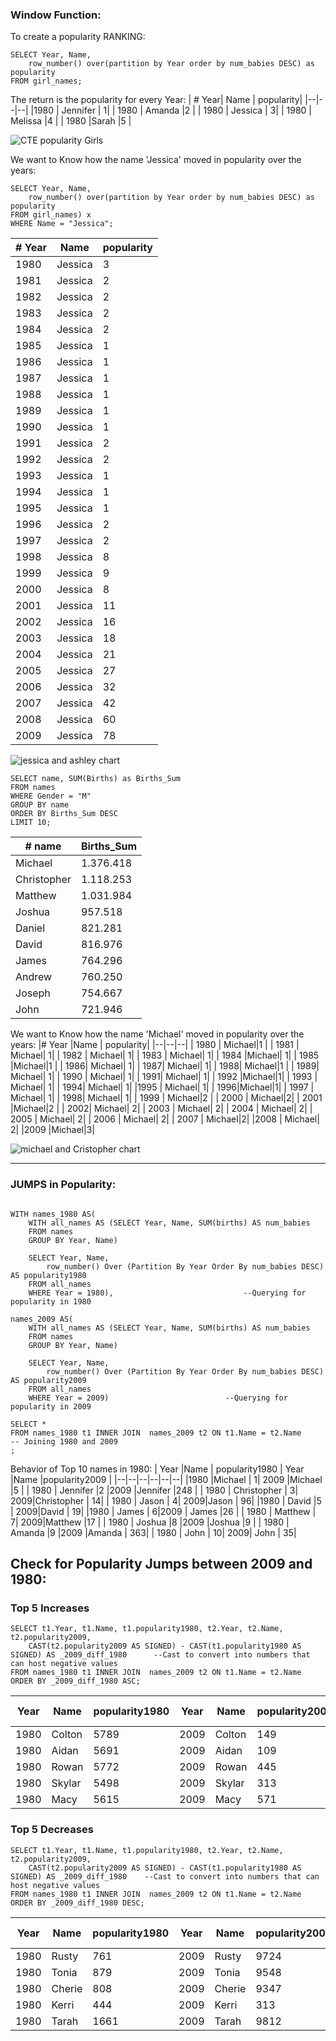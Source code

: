 ### Window Function: 
To create a popularity RANKING: 
```
SELECT Year, Name,
	row_number() over(partition by Year order by num_babies DESC) as popularity
FROM girl_names;
```
The return is the popularity for every Year:
|  # Year| Name	 | popularity|
|--|--|--|
|1980	  |  Jennifer	| 1|
| 1980	 | Amanda	 |2 |
| 1980	 |  Jessica	| 3|
| 1980	 | Melissa	 |4 |
| 1980	 |Sarah	  |5 |

![CTE popularity Girls](https://github.com/mfernandezcean/BabyNames/assets/105746149/6c1ee764-51bf-4e5b-99b7-6e6c0595853d)

We want to Know how the name 'Jessica' moved in popularity over the years:

```
SELECT Year, Name,
	row_number() over(partition by Year order by num_babies DESC) as popularity
FROM girl_names) x 
WHERE Name = "Jessica";
```
|# Year  |Name	  | popularity|
|--|--|--|
| 1980	 | Jessica	 |3 |
| 1981	 | Jessica	  | 2|
| 1982 | Jessica	  | 2|
| 1983 | Jessica	  | 2|
| 1984 |Jessica	   | 2|
| 1985 |Jessica	   |1 |
|  1986| Jessica	  | 1|
|  1987| Jessica	  | 1|
|  1988| Jessica	  |1 |
|  1989| Jessica	  | 1|
| 1990 | Jessica	  | 1|
|  1991| Jessica	  | 2|
| 1992 |Jessica	   |2 |
| 1993 | Jessica	  | 1|
|  1994| Jessica	  | 1|
|1995  | Jessica	  | 1|
|  1996|Jessica	   |2 |
| 1997 |  Jessica	 | 2|
|  1998| Jessica	  | 8|
| 1999 | Jessica	  |9 |
| 2000 | Jessica	  |8 |
| 2001 |Jessica	   |11 |
|  2002| Jessica	  | 16|
| 2003 | Jessica	  | 18|
| 2004 | Jessica	  | 21|
| 2005 | Jessica	  | 27|
| 2006 |  Jessica	 | 32|
| 2007 | Jessica	  |42|
|2008  | Jessica	  | 60|
|2009 |Jessica	   |78 |


![jessica and ashley chart](https://github.com/mfernandezcean/BabyNames/assets/105746149/7e80389c-6539-4e2c-8f16-3bdff68e93da)

```
SELECT name, SUM(Births) as Births_Sum 
FROM names
WHERE Gender = "M"
GROUP BY name
ORDER BY Births_Sum DESC
LIMIT 10;
```
| # name |Births_Sum  |
|--|--|
| Michael	 | 1.376.418 |
| Christopher	 | 1.118.253 |
| Matthew	 |  1.031.984|
|  Joshua	|  957.518|
| Daniel	|  821.281|
| David	| 816.976|
|  James	| 764.296|
| Andrew	 | 760.250 |
| Joseph	 |  754.667|
| John	 | 721.946 |

We want to Know how the name 'Michael' moved in popularity over the years:
|# Year  |Name	  | popularity|
|--|--|--|
| 1980	 | Michael|1 |
| 1981	 | Michael| 1|
| 1982 | Michael| 1|
| 1983 | Michael| 1|
| 1984 |Michael| 1|
| 1985 |Michael|1 |
|  1986| Michael| 1|
|  1987| Michael| 1|
|  1988| Michael|1 |
|  1989| Michael| 1|
| 1990 | Michael| 1|
|  1991| Michael| 1|
| 1992 |Michael|1|
| 1993 | Michael| 1|
|  1994| Michael| 1|
|1995  | Michael| 1|
|  1996|Michael|1|
| 1997 |  Michael| 1|
|  1998| Michael| 1|
| 1999 | Michael|2 |
| 2000 | Michael|2|
| 2001 |Michael|2 |
|  2002| Michael| 2|
| 2003 | Michael| 2|
| 2004 | Michael| 2|
| 2005 | Michael| 2|
| 2006 |  Michael| 2|
| 2007 | Michael|2|
|2008  | Michael| 2|
|2009 |Michael|3|

![michael and Cristopher chart](https://github.com/mfernandezcean/BabyNames/assets/105746149/06e5d67b-e0c5-49a5-8fb6-c56250f16577)

---
### JUMPS in Popularity:

```

WITH names_1980 AS(
	WITH all_names AS (SELECT Year, Name, SUM(births) AS num_babies
	FROM names
	GROUP BY Year, Name) 

	SELECT Year, Name,
		row_number() Over (Partition By Year Order By num_babies DESC) AS popularity1980
	FROM all_names
	WHERE Year = 1980), 							--Querying for popularity in 1980
    
names_2009 AS(
	WITH all_names AS (SELECT Year, Name, SUM(births) AS num_babies
	FROM names
	GROUP BY Year, Name)

	SELECT Year, Name,
		row_number() Over (Partition By Year Order By num_babies DESC) AS popularity2009
	FROM all_names
	WHERE Year = 2009) 							--Querying for popularity in 2009
    
SELECT * 
FROM names_1980 t1 INNER JOIN  names_2009 t2 ON t1.Name = t2.Name 		-- Joining 1980 and 2009
;
```
Behavior of Top 10 names in 1980:
| Year	 |Name	  | popularity1980	| Year	|Name	 |popularity2009 |
|--|--|--|--|--|--|
|1980	  |Michael	  | 1| 2009	|Michael	 |5 |
| 1980	   | Jennifer	 |2 |2009 |Jennifer	  |248 |
| 1980	   |  Christopher	| 3| 2009|Christopher	 | 14|
| 1980	   | Jason	 | 4| 2009|Jason | 96|
|1980	    | David	 |5 | 2009|David	  | 19|
|1980	    | James	 | 6|2009 | James	 |26 |
| 1980	   |  Matthew	| 7| 2009|Matthew	 |17 |
| 1980	   | Joshua	 |8 |2009 |Joshua	  |9 |
| 1980	   | Amanda	 |9 |2009 |Amanda	  | 363|
| 1980	   |  John | 10| 2009| John | 35|

## Check for Popularity Jumps between 2009 and 1980:

### Top 5 Increases

```
SELECT t1.Year, t1.Name, t1.popularity1980, t2.Year, t2.Name, t2.popularity2009,
	CAST(t2.popularity2009 AS SIGNED) - CAST(t1.popularity1980 AS SIGNED) AS _2009_diff_1980      --Cast to convert into numbers that can host negative values
FROM names_1980 t1 INNER JOIN  names_2009 t2 ON t1.Name = t2.Name 
ORDER BY _2009_diff_1980 ASC;
```
| Year	 |Name	  | popularity1980	|Year	 |Name	 | popularity2009	|Increase of | 
|--|--|--|--|--|--|--|
|  1980	|  Colton	| 5789	|2009	 | Colton	| 149	|5640 |
| 1980	 | Aidan	 | 5691	| 2009	|Aidan	 | 109	|5582 |
| 1980	 | Rowan	 |5772	 |2009	 | Rowan	| 445	|5327 |
| 1980	 |Skylar	  | 5498	|2009	 |Skylar	 |313	 |5185 |
| 1980	 | Macy	 | 5615	|2009	 | Macy	| 571	|5044 |

### Top 5 Decreases

```
SELECT t1.Year, t1.Name, t1.popularity1980, t2.Year, t2.Name, t2.popularity2009,
	CAST(t2.popularity2009 AS SIGNED) - CAST(t1.popularity1980 AS SIGNED) AS _2009_diff_1980  	--Cast to convert into numbers that can host negative values
FROM names_1980 t1 INNER JOIN  names_2009 t2 ON t1.Name = t2.Name 
ORDER BY _2009_diff_1980 DESC;
```
| Year	 |Name	  | popularity1980	|Year	 |Name	 | popularity2009	|Decrease of | 
|--|--|--|--|--|--|--|
|  1980	|  Rusty	| 761	|2009	 | Rusty	| 9724	|8963|
| 1980	 | Tonia	| 879	| 2009	|Tonia	| 9548	|8669|
| 1980	 | Cherie	|808	|2009	 | Cherie	| 9347	|8539|
| 1980	 |Kerri	| 444	|2009	 |Kerri	|313	 |8279|
| 1980	 | Tarah		 | 1661	|2009	 | Tarah	| 9812	|8151|
